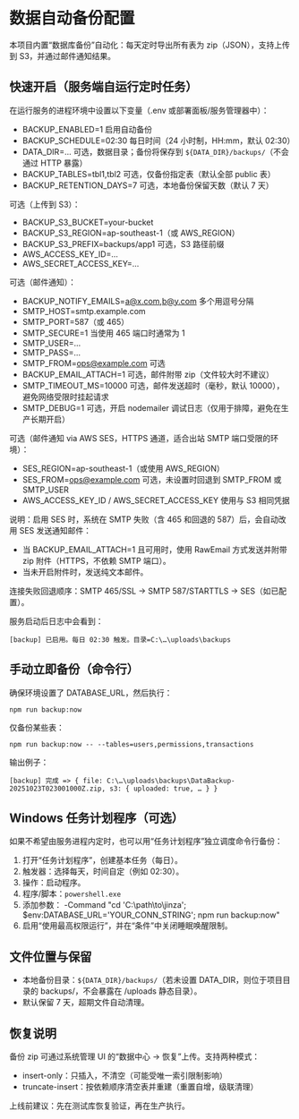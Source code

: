 # 数据自动备份配置

本项目内置“数据库备份”自动化：每天定时导出所有表为 zip（JSON），支持上传到 S3，并通过邮件通知结果。

## 快速开启（服务端自运行定时任务）

在运行服务的进程环境中设置以下变量（.env 或部署面板/服务管理器中）：

- BACKUP_ENABLED=1 启用自动备份
- BACKUP_SCHEDULE=02:30 每日时间（24 小时制，HH:mm，默认 02:30）
- DATA_DIR=… 可选，数据目录；备份将保存到 `${DATA_DIR}/backups/`（不会通过 HTTP 暴露）
- BACKUP_TABLES=tbl1,tbl2 可选，仅备份指定表（默认全部 public 表）
- BACKUP_RETENTION_DAYS=7 可选，本地备份保留天数（默认 7 天）

可选（上传到 S3）：

- BACKUP_S3_BUCKET=your-bucket
- BACKUP_S3_REGION=ap-southeast-1（或 AWS_REGION）
- BACKUP_S3_PREFIX=backups/app1 可选，S3 路径前缀
- AWS_ACCESS_KEY_ID=…
- AWS_SECRET_ACCESS_KEY=…

可选（邮件通知）：

- BACKUP_NOTIFY_EMAILS=a@x.com,b@y.com 多个用逗号分隔
- SMTP_HOST=smtp.example.com
- SMTP_PORT=587（或 465）
- SMTP_SECURE=1 当使用 465 端口时通常为 1
- SMTP_USER=…
- SMTP_PASS=…
- SMTP_FROM=ops@example.com 可选
- BACKUP_EMAIL_ATTACH=1 可选，邮件附带 zip（文件较大时不建议）
- SMTP_TIMEOUT_MS=10000 可选，邮件发送超时（毫秒，默认 10000），避免网络受限时挂起请求
- SMTP_DEBUG=1 可选，开启 nodemailer 调试日志（仅用于排障，避免在生产长期开启）

可选（邮件通知 via AWS SES，HTTPS 通道，适合出站 SMTP 端口受限的环境）：

- SES_REGION=ap-southeast-1（或使用 AWS_REGION）
- SES_FROM=ops@example.com 可选，未设置时回退到 SMTP_FROM 或 SMTP_USER
- AWS_ACCESS_KEY_ID / AWS_SECRET_ACCESS_KEY 使用与 S3 相同凭据

说明：启用 SES 时，系统在 SMTP 失败（含 465 和回退的 587）后，会自动改用 SES 发送通知邮件：
- 当 BACKUP_EMAIL_ATTACH=1 且可用时，使用 RawEmail 方式发送并附带 zip 附件（HTTPS，不依赖 SMTP 端口）。
- 当未开启附件时，发送纯文本邮件。

连接失败回退顺序：SMTP 465/SSL → SMTP 587/STARTTLS → SES（如已配置）。

服务启动后日志中会看到：

```
[backup] 已启用。每日 02:30 触发。目录=C:\…\uploads\backups
```

## 手动立即备份（命令行）

确保环境设置了 DATABASE_URL，然后执行：

```
npm run backup:now
```

仅备份某些表：

```
npm run backup:now -- --tables=users,permissions,transactions
```

输出例子：

```
[backup] 完成 => { file: C:\…\uploads\backups\DataBackup-20251023T023001000Z.zip, s3: { uploaded: true, … } }
```

## Windows 任务计划程序（可选）

如果不希望由服务进程内定时，也可以用“任务计划程序”独立调度命令行备份：

1. 打开“任务计划程序”，创建基本任务（每日）。
2. 触发器：选择每天，时间自定（例如 02:30）。
3. 操作：启动程序。
4. 程序/脚本：`powershell.exe`
5. 添加参数：
   -Command "cd 'C:\\path\\to\\jinza'; $env:DATABASE_URL='YOUR_CONN_STRING'; npm run backup:now"
6. 启用“使用最高权限运行”，并在“条件”中关闭睡眠唤醒限制。

## 文件位置与保留

- 本地备份目录：`${DATA_DIR}/backups/`（若未设置 DATA_DIR，则位于项目目录的 backups/，不会暴露在 /uploads 静态目录）。
- 默认保留 7 天，超期文件自动清理。

## 恢复说明

备份 zip 可通过系统管理 UI 的“数据中心 → 恢复”上传。支持两种模式：

- insert-only：只插入，不清空（可能受唯一索引限制影响）
- truncate-insert：按依赖顺序清空表并重建（重置自增，级联清理）

上线前建议：先在测试库恢复验证，再在生产执行。
